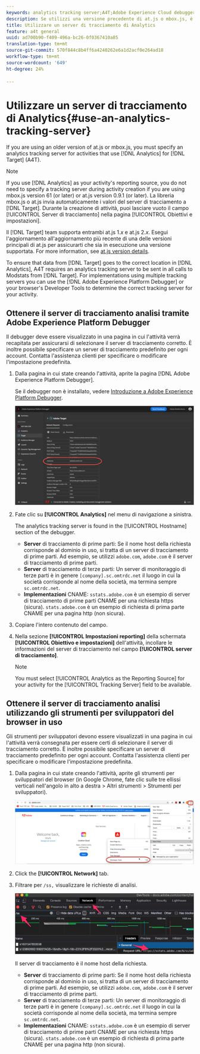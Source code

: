 ```yaml
---
keywords: analytics tracking server;A4T;Adobe Experience Cloud debugger;Adobe Experience Cloud debugger;reporting source;developer tools
description: Se utilizzi una versione precedente di at.js o mbox.js, è necessario specificare un server di tracciamento di Analytics per le attività che utilizzano Analytics for Target (A4T).
title: Utilizzare un server di tracciamento di Analytics
feature: a4t general
uuid: ad700b90-f409-496a-bc26-0f0367410a85
translation-type: tm+mt
source-git-commit: 570f844c8b4ff6a4240262e6a1d2acf0e264ad18
workflow-type: tm+mt
source-wordcount: '649'
ht-degree: 24%

---
```



# Utilizzare un server di tracciamento di Analytics{#use-an-analytics-tracking-server}

If you are using an older version of at.js or mbox.js, you must specify an analytics tracking server for activities that use [!DNL Analytics] for [!DNL Target] (A4T).

>[!NOTE]
>
>If you use [!DNL Analytics] as your activity&#39;s reporting source, you do not need to specify a tracking server during activity creation if you are using mbox.js version 61 (or later) or at.js version 0.9.1 (or later). La libreria mbox.js o at.js invia automaticamente i valori del server di tracciamento a [!DNL Target]. Durante la creazione di attività, puoi lasciare vuoto il campo [!UICONTROL Server di tracciamento] nella pagina [!UICONTROL Obiettivi e impostazioni].
>
>Il [!DNL Target] team supporta entrambi at.js 1.*x* e at.js 2.*x*. Esegui l&#39;aggiornamento all&#39;aggiornamento più recente di una delle versioni principali di at.js per assicurarti che sia in esecuzione una versione supportata. For more information, see [at.js version details](/help/c-implementing-target/c-implementing-target-for-client-side-web/target-atjs-versions.md).

To ensure that data from [!DNL Target] goes to the correct location in [!DNL Analytics], A4T requires an analytics tracking server to be sent in all calls to Modstats from [!DNL Target]. For implementations using multiple tracking servers you can use the [!DNL Adobe Experience Platform Debugger] or your browser&#39;s Developer Tools to determine the correct tracking server for your activity.

## Ottenere il server di tracciamento analisi tramite Adobe Experience Platform Debugger

Il debugger deve essere visualizzato in una pagina in cui l&#39;attività verrà recapitata per assicurarsi di selezionare il server di tracciamento corretto. È inoltre possibile specificare un server di tracciamento predefinito per ogni account. Contatta l&#39;assistenza clienti per specificare o modificare l&#39;impostazione predefinita.

1. Dalla pagina in cui state creando l&#39;attività, aprite la pagina [!DNL Adobe Experience Platform Debugger].

   Se il debugger non è installato, vedere [Introduzione a Adobe Experience Platform Debugger](https://docs.adobe.com/content/help/en/platform-learn/tutorials/data-ingestion/web-sdk/introduction-to-the-experience-platform-debugger.html).

   ![](assets/Screen_DebuggerTrackServ.png)

1. Fate clic su **[!UICONTROL Analytics]** nel menu di navigazione a sinistra.

   The analytics tracking server is found in the [!UICONTROL Hostname] section of the debugger.

   * **Server** di tracciamento di prime parti: Se il nome host della richiesta corrisponde al dominio in uso, si tratta di un server di tracciamento di prime parti. Ad esempio, se utilizzi `adobe.com`, `adobe.com` è il server di tracciamento di prime parti.
   * **Server** di tracciamento di terze parti: Un server di monitoraggio di terze parti è in genere `[company].sc.omtrdc.net` il luogo in cui la società corrisponde al nome della società, ma termina sempre `sc.omtrdc.net`.
   * **Implementazioni** CNAME: `sstats.adobe.com` è un esempio di server di tracciamento di prime parti CNAME per una richiesta https (sicura). `stats.adobe.com` è un esempio di richiesta di prima parte CNAME per una pagina http (non sicura).

1. Copiare l&#39;intero contenuto del campo.
1. Nella sezione **[!UICONTROL Impostazioni reporting]** della schermata **[!UICONTROL Obiettivo e impostazioni]** dell&#39;attività, incollare le informazioni del server di tracciamento nel campo **[!UICONTROL server di tracciamento]**.

   >[!NOTE]
   >
   >You must select [!UICONTROL Analytics as the Reporting Source] for your activity for the [!UICONTROL Tracking Server] field to be available.

## Ottenere il server di tracciamento analisi utilizzando gli strumenti per sviluppatori del browser in uso

Gli strumenti per sviluppatori devono essere visualizzati in una pagina in cui l&#39;attività verrà consegnata per essere certi di selezionare il server di tracciamento corretto. È inoltre possibile specificare un server di tracciamento predefinito per ogni account. Contatta l&#39;assistenza clienti per specificare o modificare l&#39;impostazione predefinita.

1. Dalla pagina in cui state creando l&#39;attività, aprite gli strumenti per sviluppatori del browser (in Google Chrome, fate clic sulle tre ellissi verticali nell&#39;angolo in alto a destra > Altri strumenti > Strumenti per sviluppatori).

   ![Strumenti di sviluppo Chrome](/help/c-integrating-target-with-mac/a4t/assets/chrome-dev-tools.png)

1. Click the **[!UICONTROL Network]** tab.

1. Filtrare per `/ss,` visualizzare le richieste di analisi.

   ![Strumenti di sviluppo Chrome con ricerca /ss](/help/c-integrating-target-with-mac/a4t/assets/chrome-search.png)

   Il server di tracciamento è il nome host della richiesta.

   * **Server** di tracciamento di prime parti: Se il nome host della richiesta corrisponde al dominio in uso, si tratta di un server di tracciamento di prime parti. Ad esempio, se utilizzi `adobe.com`, `adobe.com` è il server di tracciamento di prime parti.
   * **Server** di tracciamento di terze parti: Un server di monitoraggio di terze parti è in genere `[company].sc.omtrdc.net` il luogo in cui la società corrisponde al nome della società, ma termina sempre `sc.omtrdc.net`.
   * **Implementazioni** CNAME: `sstats.adobe.com` è un esempio di server di tracciamento di prime parti CNAME per una richiesta https (sicura). `stats.adobe.com` è un esempio di richiesta di prima parte CNAME per una pagina http (non sicura).

